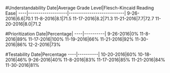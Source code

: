 #Understandability
Date|Average Grade Level|Flesch-Kincaid Reading Ease|
----|-------------------|---------------------------|
9-26-2016|6.6|70.1
11-8-2016|8.1|71.5
11-17-2016|8.2|71.3
11-21-2016|7.7|72.7
11-20-2016|8.0|71.2

#Prioritization
Date|Percentage|
----|----------|
9-26-2016|0%
11-8-2016|89%
11-17-2016|100%
11-19-2016|66%
11-21-2016|92%
11-30-2016|86%
12-2-2016|73%

#Testability
Date|Percentage
----|----------|
10-20-2016|60%
10-18-2016|46%
9-26-2016|40%
11-8-2016|83%
11-17-2016|85%
11-21-2016|84%
11-30-2016|81%
